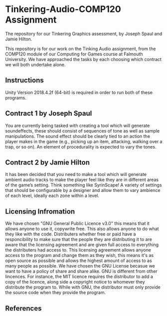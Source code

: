 # Tinkering-Audio-COMP120 Assignment
The repository for our Tinkering Graphics assessment, by Joseph Spaul and Jamie Hilton.

This repository is for our work on the Tinking Audio assignment, from the COMP120 module of our Computing for Games course at Falmouth University. We have approached the tasks by each choosing which contract we will both undertake alone.

## Instructions

Unity Version 2018.4.2f (64-bit) is required in order to run both of these programs.


## Contract 1 by Joseph Spaul

You are currently being tasked with creating a tool which will generate soundeffects, these should consist of sequences of tone as well as sample manipulations. The sound effect should be clearly tied to an action the player makes in the game (e.g., picking up an item, attacking, walking over a trap, or so on). An element of procedurality is expected to vary the tones.

## Contract 2 by Jamie Hilton

It has been decided that you need to make a tool which will generate ambient audio tracks to make the player feel like they are in different areas of the game’s setting. Think something like SyrinScape! A variety of settings that should be configurable by a designer and allow them to vary ambience of each level, ideally each zone within a level.

## Licensing Infromation 
We have chosen "GNU General Public Licence v3.0" this means that it allows anyone to use it, copywrite free. This also allows anyone to do what they like with the code. Distributers whether free or paid have a responcibility to make sure that the people they are distributing it to are aware that the licensing agreement and are given full access to everything the distributers had access to. This licensing agreement allows anyone access to the program and change them as they wish, this means it's as open source as possible and allows the highest amount of access to as many people as possible. We have chosen the GNU License becasue we want to have a policy of share and share alike. GNU is different from other lincences. For instance, the MIT licence  requires the distributor to add a copy of the licence, along side a copyright notice to whomever they distribute the program to. While with GNU, the distributor must only provide the source code when they provide the program.

## References 
